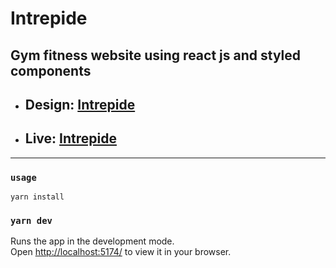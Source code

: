 # Intrepide

## Gym fitness website using react js and styled components

- ## Design: [Intrepide](https://www.figma.com/file/cWhpA7Pyx2Ytrb4EFP1CFF/Intrepide?node-id=0%3A1)
- ## Live: [Intrepide](https://intrepide.netlify.app/)

---

### `usage`

```npm
yarn install
```

### `yarn dev`

Runs the app in the development mode.\
Open [http://localhost:5174/](http://localhost:5174/) to view it in your browser.
